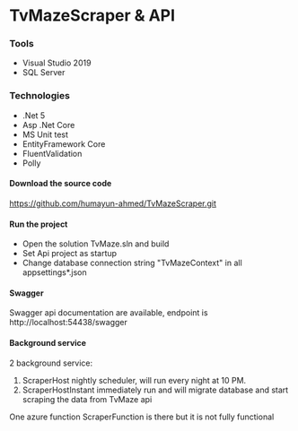 # TvMazeScraper & API

### Tools
- Visual Studio 2019
- SQL Server

### Technologies
- .Net 5
- Asp .Net Core 
- MS Unit test
- EntityFramework Core
- FluentValidation
- Polly


#### Download the source code 
https://github.com/humayun-ahmed/TvMazeScraper.git

#### Run the project
- Open the solution TvMaze.sln and build
- Set Api project as startup
- Change database connection string "TvMazeContext" in all appsettings*.json

#### Swagger
Swagger api documentation are available, endpoint is http://localhost:54438/swagger

#### Background service
2 background service:
1. ScraperHost nightly scheduler, will run every night at 10 PM.
2. ScraperHostInstant immediately run and will migrate database and start scraping the data from TvMaze api

One azure function ScraperFunction is there but it is not fully functional